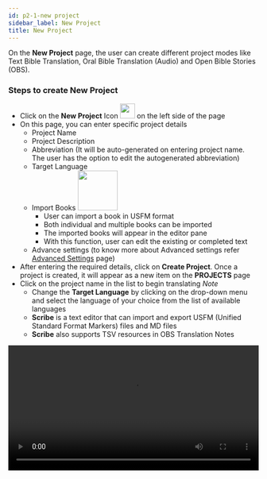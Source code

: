 ```yaml
---
id: p2-1-new project
sidebar_label: New Project
title: New Project
---
```

On the **New Project** page, the user can create different project modes like Text Bible Translation, Oral Bible Translation (Audio) and Open Bible Stories (OBS).

### Steps to create New Project ###
- Click on the **New Project** Icon  <img src="/autographaAssetsV2/how-to/new-project.png" width="30px" alt=""/>  on the left side of the page
- On this page, you can enter specific project details
  - Project Name
  - Project Description 
  - Abbreviation (It will be auto-generated on entering project name. The user has the option to edit the autogenerated abbreviation)
  - Target Language 
  - Import Books <img src="/assets/importicc.png" width="80px" alt=""/>
      - User can import a book in USFM format
      - Both individual and multiple books can be imported
      - The imported books will appear in the editor pane
      - With this function, user can edit the existing or completed text
  - Advance settings (to know more about Advanced settings refer [Advanced Settings](./p2-2-advanced%20settings.md) page) 
- After entering the required details, click on **Create Project**. 
Once a project is created, it will appear as a new item on the **PROJECTS** page
- Click on the project name in the list to begin translating
 *Note*
  - Change the **Target Language** by clicking on the drop-down menu and select the language of your choice from the list of available languages
  - **Scribe** is a text editor that can import and export USFM (Unified Standard Format Markers) files and MD files
  - **Scribe** also supports TSV resources in OBS Translation Notes


<video controls src="/0.5.5a/en-creating-project.mov" width="100%" type="video/mov"/>

### To add a new language ###

If the desired language isn't listed in the target language drop-down menu, the user can still create the project in that language.

#### Steps to add a new language 

- Click on the plus sign <img src="/assets/plusicc.png" width="20px" alt=""/>
- A dialogue box with the option to add the new language appears
- Add the **Language Name** and **Language Code**
- Choose the script direction **(RTL or LTR)**
- Click the **CREATE** button

<video controls src="/0.5.5/en-adding-new-language.mov" width="100%" type="video/mov"/>


    
       